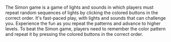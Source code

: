 The Simon game is a game of lights and sounds in which players must repeat random sequences of lights by clicking the colored buttons in the correct order. It's fast-paced play, with lights and sounds that can challenge you. Experience the fun as you repeat the patterns and advance to higher levels. To beat the Simon game, players need to remember the color pattern and repeat it by pressing the colored buttons in the correct order.
